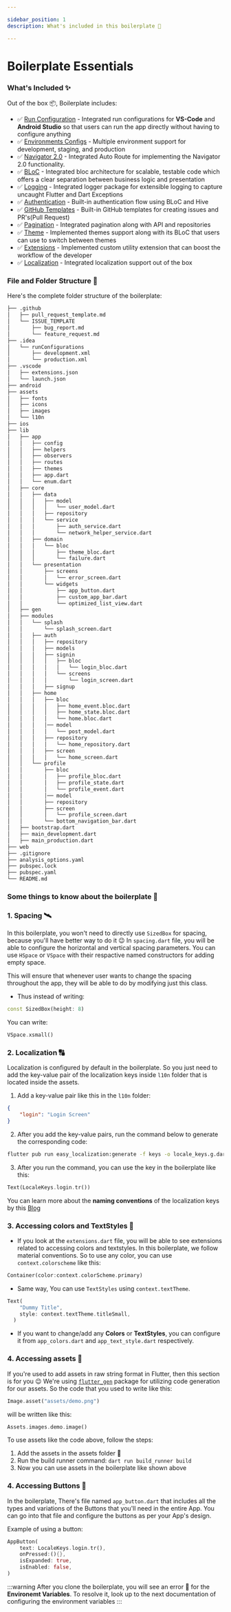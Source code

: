 ```yaml
---

sidebar_position: 1
description: What's included in this boilerplate 🌟

---
```


# Boilerplate Essentials


### What's Included ✨

Out of the box 📦, Boilerplate includes:

- ✅ [Run Configuration](run) - Integrated run configurations for **VS-Code** and **Android Studio** so that users can run the app directly without having to configure anything
- ✅ [Environments Configs](https://pub.dev/packages/envied) - Multiple environment support for development, staging, and production
- ✅ [Navigator 2.0](https://pub.dev/packages/auto_route) - Integrated Auto Route for implementing the 
Navigator 2.0 functionality.
- ✅ [BLoC](https://pub.dev/packages/flutter_bloc) - Integrated bloc architecture for scalable, testable code which offers a clear separation between business logic and presentation
- ✅ [Logging](https://pub.dev/packages/logger) - Integrated logger package for extensible logging to capture uncaught Flutter and Dart Exceptions
- ✅ [Authentication](https://pub.dev/packages/hive) - Built-in authentication flow using BLoC and Hive
- ✅ [GitHub Templates](github.com) - Built-in GitHub templates for creating issues and PR's(Pull Request)
- ✅ [Pagination](pagination) - Integrated pagination along with API and repositories
- ✅ [Theme](pagination) - Implemented themes support along with its BLoC that users can use to switch between themes
- ✅ [Extensions](extension) - Implemented custom utility extension that can boost the workflow of the developer
- ✅ [Localization](https://pub.dev/packages/easy_localization) - Integrated localization support out of the box


### File and Folder Structure 📁

Here's the complete folder structure of the boilerplate:

```sh
├── .github
│   ├── pull_request_template.md
│   └── ISSUE_TEMPLATE
│       ├── bug_report.md
│       └── feature_request.md
├── .idea
│   └── runConfigurations
│       ├── development.xml
│       └── production.xml
├── .vscode
│   ├── extensions.json
│   └── launch.json
├── android
├── assets
│   ├── fonts
│   ├── icons
│   ├── images
│   └── l10n
├── ios
├── lib
│   ├── app
│   │   ├── config
│   │   ├── helpers
│   │   ├── observers
│   │   ├── routes
│   │   ├── themes
│   │   ├── app.dart
│   │   └── enum.dart
│   ├── core
│   │   ├── data
│   │   │   ├── model
│   │   │   │   └── user_model.dart
│   │   │   ├── repository
│   │   │   └── service
│   │   │       ├── auth_service.dart
│   │   │       └── network_helper_service.dart
│   │   ├── domain
│   │   │   └── bloc
│   │   │       ├── theme_bloc.dart
│   │   │       └── failure.dart
│   │   └── presentation
│   │       ├── screens
│   │       │   └── error_screen.dart
│   │       └── widgets
│   │           ├── app_button.dart
│   │           ├── custom_app_bar.dart
│   │           └── optimized_list_view.dart
│   ├── gen
│   ├── modules
│   │   └── splash
│   │       └── splash_screen.dart
│   │   ├── auth
│   │   │   ├── repository
│   │   │   ├── models
│   │   │   ├── signin
│   │   │   │   ├── bloc
│   │   │   │   │   └── login_bloc.dart
│   │   │   │   └── screens
│   │   │   │       └── login_screen.dart
│   │   │   ├── signup
│   │   ├── home
│   │   │   ├── bloc
│   │   │   │   ├── home_event.bloc.dart
│   │   │   │   ├── home_state.bloc.dart
│   │   │   │   └── home.bloc.dart
│   │   │   │── model
│   │   │   │   └── post_model.dart
│   │   │   ├── repository
│   │   │   │   └── home_repository.dart
│   │   │   ├── screen
│   │   │   │   └── home_screen.dart
│   │   └── profile
│   │       ├── bloc
│   │       │   ├── profile_bloc.dart
│   │       │   ├── profile_state.dart
│   │       │   └── profile_event.dart
│   │       │── model
│   │       ├── repository
│   │       ├── screen
│   │       │   └── profile_screen.dart
│   │       └── bottom_navigation_bar.dart
│   ├── bootstrap.dart
│   ├── main_development.dart
│   ├── main_production.dart
├── web
├── .gitignore
├── analysis_options.yaml
├── pubspec.lock
├── pubspec.yaml
└── README.md
```

### Some things to know about the boilerplate 📕

### 1. Spacing 🛰️

In this boilerplate, you won't need to directly use `SizedBox` for spacing, because you'll have better way to do it 😉 In `spacing.dart` file, you will be able to configure the horizontal and vertical spacing parameters. You can use `HSpace` or `VSpace` with their respactive named constructors for adding empty space.

This will ensure that whenever user wants to change the spacing throughout the app, they will be able to do by modifying just this class.


- Thus instead of writing:

```dart
const SizedBox(height: 8)
```

You can write:
```dart
VSpace.xsmall()
```

### 2. Localization 🔠

Localization is configured by default in the boilerplate. So you just need to add the key-value pair of the localization keys inside `l10n` folder that is located inside the assets.

1. Add a key-value pair like this in the `l10n` folder:

```json
{
    "login": "Login Screen"
}
```

2. After you add the key-value pairs, run the command below to generate the corresponding code:

```bash
flutter pub run easy_localization:generate -f keys -o locale_keys.g.dart -O ./lib/gen -S assets/l10n
```


3. After you run the command, you can use the key in the boilerplate like this:

```dart
Text(LocaleKeys.login.tr())
```

You can learn more about the **naming conventions** of the localization keys by this [Blog](https://phrase.com/blog/posts/ruby-lessons-learned-naming-and-managing-rails-i18n-keys/)

### 3. Accessing colors and TextStyles 💈

- If you look at the `extensions.dart` file, you will be able to see extensions related to accessing colors and textstyles. In this boilerplate, we follow material conventions. So to use any color, you can use `context.colorscheme` like this:

```dart
Container(color:context.colorScheme.primary)
```

- Same way, You can use `TextStyles` using `context.textTheme`.

```dart
Text(
    "Dummy Title",
    style: context.textTheme.titleSmall,
  )
```

- If you want to change/add any **Colors** or **TextStyles**, you can configure it from `app_colors.dart` and `app_text_style.dart` respectively.

### 4. Accessing assets 📼

If you're used to add assets in raw string format in Flutter, then this section is for you 😉 We're using [`flutter_gen`](https://pub.dev/packages/flutter_gen) package for utilizing code generation for our assets. So the code that you used to write like this:

```dart
Image.asset("assets/demo.png")
```

will be written like this:

```dart
Assets.images.demo.image()
```

To use assets like the code above, follow the steps:

1. Add the assets in the assets folder 🤷
2. Run the build runner command: `dart run build_runner build`
3. Now you can use assets in the boilerplate like shown above


### 4. Accessing Buttons 🔵

In the boilerplate, There's file named `app_button.dart` that includes all the types and variations of the Buttons that you'll need in the entire App. You can go into that file and configure the buttons as per your App's design. 

Example of using a button:

```dart
AppButton(
    text: LocaleKeys.login.tr(),
    onPressed:(){},
    isExpanded: true,
    isEnabled: false,
)
```



:::warning
After you clone the boilerplate, you will see an error 🚨 for the **Environemt Variables**. To resolve it, look up to the next documentation of configuring the environment variables
:::
